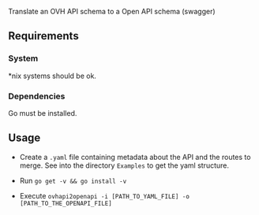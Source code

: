 Translate an OVH API schema to a Open API schema (swagger)

## Requirements

### System

*nix systems should be ok.

### Dependencies

Go must be installed.

## Usage

- Create a `.yaml` file containing metadata about the API and the routes to merge. See into the directory `Examples` to get the yaml structure.

- Run `go get -v && go install -v`

- Execute `ovhapi2openapi -i [PATH_TO_YAML_FILE] -o [PATH_TO_THE_OPENAPI_FILE]`
